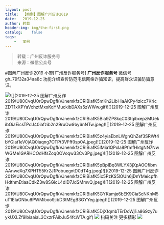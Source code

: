 ```yaml
---
layout:	post
title:	【案例】图解广州反诈2019
date:	2019-12-25
author:	转载
header-img:	img/the-first.png
catalog:	false
tags:
	-	案例
---
```


<blockquote><p>转载：广州反诈服务号<br>
来源：微信公众号</p></blockquote>

#图解广州反诈2019
小警[广州反诈服务号]
**广州反诈服务号**
微信号gh_79f32a34aa8c
功能介绍宣传防范电信网络诈骗知识，提高群众识骗防骗意识。

![]({{site.baseurl}}/postimg/U80CvqU0rQpwDgfkVJnemkfzCRlBiafK5j5dOcBeXj6ZFxdXwTBEjgZd7QibHC1kMJyPZULP7vib4fia3ZYgjghiaHQ.gif)![](2019-12-25
图解广州反诈2019\\U80CvqU0rQpwDgfkVJnemkfzCRlBiafK5mKh2LibHiaAKPy4zicc7KricZDT1xXPYaVchztMxoKqYMuckibDAXs5zWWw.gif)![](2019-12-25
图解广州反诈2019\\U80CvqU0rQpwDgfkVJnemkfzCRlBiafK5Bia9ZP8kqC03tqibxepzMUekibOiaEicsTPdJ40iafzib2n29ruOw9by6nNTw.jpeg)![](2019-12-25
图解广州反诈2019\\U80CvqU0rQpwDgfkVJnemkfzCRlBiafK5z4yiaEbnLWgnQhZef3SRWt4bYGiat1eV0jAQ0iaqng7OTPt3VFff0sp0A.jpeg)![](2019-12-25
图解广州反诈2019\\U80CvqU0rQpwDgfkVJnemkfzCRlBiafK5IMia1QPxIa8PfmfHktgNN7NwWGMe1GARHCOdHfsZoq0OVoqw33Cv3Pg.jpeg)![](2019-12-25
图解广州反诈2019\\U80CvqU0rQpwDgfkVJnemkfzCRlBiafK5pBpIBq8WLYX3jXpAOOfibmAAnweXq7XPHT55Kr2J1PobuegntD0dT4g.jpeg)![](2019-12-25
图解广州反诈2019\\U80CvqU0rQpwDgfkVJnemkfzCRlBiafK5ic5PzKS5lOUh6jDnYMeicpfhHdthmEtiaaCdkZ3w8SGicL4dID7JdSMmvQ.jpeg)![](2019-12-25
图解广州反诈2019\\U80CvqU0rQpwDgfkVJnemkfzCRlBiafK5GYKamje6bEK9CiaScNKnM5uT1EIaGNbu8PWMiboo9jibD3tMEgB3GYYeg.jpeg)![](2019-12-25
图解广州反诈2019\\U80CvqU0rQpwDgfkVJnemkfzCRlBiafK5DjXfqmbTErDoWj1ia869zy7uykUXLZf9lbiaaiaL3CxzrFAibJu54fcWTA.gif)
![]({{site.baseurl}}/postimg/7QRTvkK2qC4aN3ajSgZquGg73gQjx2IO1JScO6kXhoKTyDFYQce5SFXaiaupg5B4r6NxEmvpApkymIOrrhVhwSg.png)
扫码关注
更多精彩
![]({{site.baseurl}}/postimg/U80CvqU0rQpwDgfkVJnemkfzCRlBiafK5cnPxQbeGcUyjTsOxst8pXrKazRIrH5dXyd6zib8y8VGJINcS6daaa4Q.jpeg)
